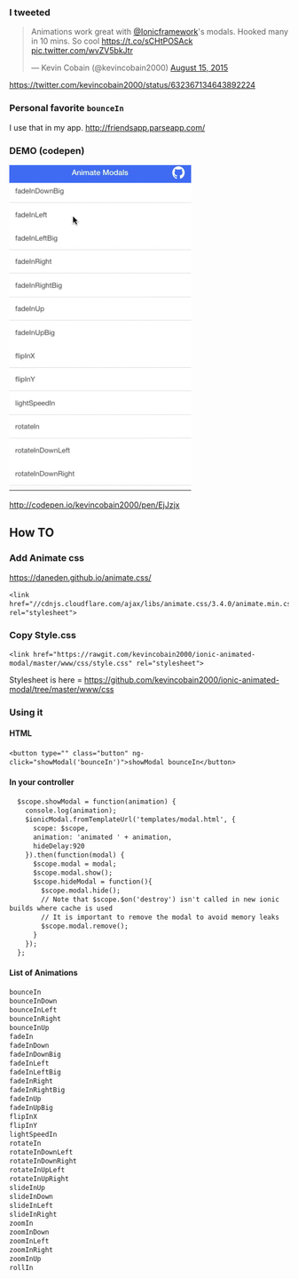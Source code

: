 ### I tweeted

<blockquote class="twitter-tweet" lang="en"><p lang="en" dir="ltr">Animations work great with <a href="https://twitter.com/Ionicframework">@Ionicframework</a>&#39;s modals. Hooked many in 10 mins. So cool &#10;<a href="https://t.co/sCHtPOSAck">https://t.co/sCHtPOSAck</a> <a href="http://t.co/wvZV5bkJtr">pic.twitter.com/wvZV5bkJtr</a></p>&mdash; Kevin Cobain (@kevincobain2000) <a href="https://twitter.com/kevincobain2000/status/632367134643892224">August 15, 2015</a></blockquote>
<script async src="//platform.twitter.com/widgets.js" charset="utf-8"></script>


https://twitter.com/kevincobain2000/status/632367134643892224

### Personal favorite ``bounceIn``

I use that in my app. http://friendsapp.parseapp.com/

### DEMO (codepen)

![alt tag](animate.gif)

http://codepen.io/kevincobain2000/pen/EjJzjx

## How TO

### Add Animate css

https://daneden.github.io/animate.css/

```
<link href="//cdnjs.cloudflare.com/ajax/libs/animate.css/3.4.0/animate.min.css" rel="stylesheet">
```

### Copy Style.css


```
<link href="https://rawgit.com/kevincobain2000/ionic-animated-modal/master/www/css/style.css" rel="stylesheet">
```

Stylesheet is here = https://github.com/kevincobain2000/ionic-animated-modal/tree/master/www/css


### Using it


#### HTML

```
<button type="" class="button" ng-click="showModal('bounceIn')">showModal bounceIn</button>
```

#### In your controller

```
  $scope.showModal = function(animation) {
    console.log(animation);
    $ionicModal.fromTemplateUrl('templates/modal.html', {
      scope: $scope,
      animation: 'animated ' + animation,
      hideDelay:920
    }).then(function(modal) {
      $scope.modal = modal;
      $scope.modal.show();
      $scope.hideModal = function(){
        $scope.modal.hide();
        // Note that $scope.$on('destroy') isn't called in new ionic builds where cache is used
        // It is important to remove the modal to avoid memory leaks
        $scope.modal.remove();
      }
    });
  };
```


#### List of Animations

```
bounceIn
bounceInDown
bounceInLeft
bounceInRight
bounceInUp
fadeIn
fadeInDown
fadeInDownBig
fadeInLeft
fadeInLeftBig
fadeInRight
fadeInRightBig
fadeInUp
fadeInUpBig
flipInX
flipInY
lightSpeedIn
rotateIn
rotateInDownLeft
rotateInDownRight
rotateInUpLeft
rotateInUpRight
slideInUp
slideInDown
slideInLeft
slideInRight
zoomIn
zoomInDown
zoomInLeft
zoomInRight
zoomInUp
rollIn
```